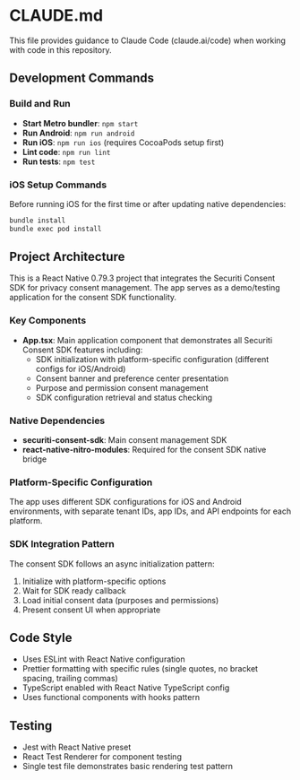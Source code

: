 # CLAUDE.md

This file provides guidance to Claude Code (claude.ai/code) when working with code in this repository.

## Development Commands

### Build and Run
- **Start Metro bundler**: `npm start`
- **Run Android**: `npm run android`
- **Run iOS**: `npm run ios` (requires CocoaPods setup first)
- **Lint code**: `npm run lint`
- **Run tests**: `npm test`

### iOS Setup Commands
Before running iOS for the first time or after updating native dependencies:
```bash
bundle install
bundle exec pod install
```

## Project Architecture

This is a React Native 0.79.3 project that integrates the Securiti Consent SDK for privacy consent management. The app serves as a demo/testing application for the consent SDK functionality.

### Key Components
- **App.tsx**: Main application component that demonstrates all Securiti Consent SDK features including:
  - SDK initialization with platform-specific configuration (different configs for iOS/Android)
  - Consent banner and preference center presentation
  - Purpose and permission consent management
  - SDK configuration retrieval and status checking

### Native Dependencies
- **securiti-consent-sdk**: Main consent management SDK
- **react-native-nitro-modules**: Required for the consent SDK native bridge

### Platform-Specific Configuration
The app uses different SDK configurations for iOS and Android environments, with separate tenant IDs, app IDs, and API endpoints for each platform.

### SDK Integration Pattern
The consent SDK follows an async initialization pattern:
1. Initialize with platform-specific options
2. Wait for SDK ready callback
3. Load initial consent data (purposes and permissions)
4. Present consent UI when appropriate

## Code Style
- Uses ESLint with React Native configuration
- Prettier formatting with specific rules (single quotes, no bracket spacing, trailing commas)
- TypeScript enabled with React Native TypeScript config
- Uses functional components with hooks pattern

## Testing
- Jest with React Native preset
- React Test Renderer for component testing
- Single test file demonstrates basic rendering test pattern